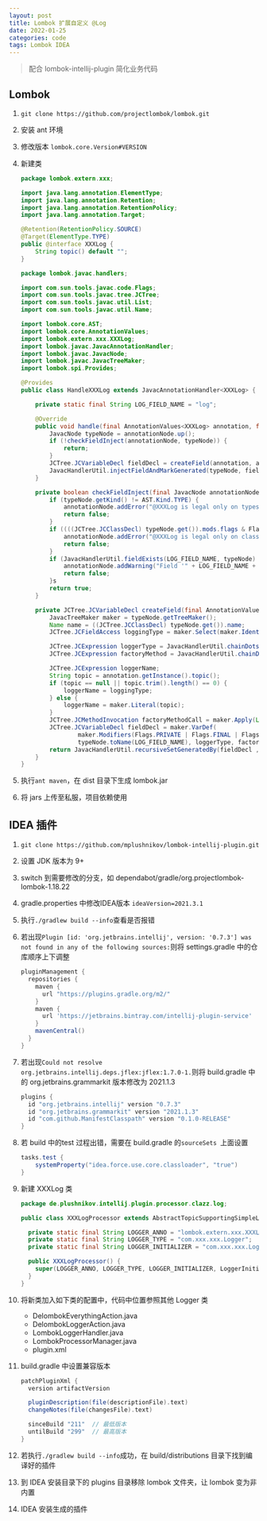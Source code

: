 ```yaml
---
layout: post
title: Lombok 扩展自定义 @Log
date: 2022-01-25
categories: code
tags: Lombok IDEA
---
```


> 配合 lombok-intellij-plugin 简化业务代码

## Lombok

1. `git clone https://github.com/projectlombok/lombok.git`

2. 安装 ant 环境

3. 修改版本 `lombok.core.Version#VERSION`

4. 新建类

   ```java
   package lombok.extern.xxx;
   
   import java.lang.annotation.ElementType;
   import java.lang.annotation.Retention;
   import java.lang.annotation.RetentionPolicy;
   import java.lang.annotation.Target;
   
   @Retention(RetentionPolicy.SOURCE)
   @Target(ElementType.TYPE)
   public @interface XXXLog {
       String topic() default "";
   }
   ```

   ```java
   package lombok.javac.handlers;
   
   import com.sun.tools.javac.code.Flags;
   import com.sun.tools.javac.tree.JCTree;
   import com.sun.tools.javac.util.List;
   import com.sun.tools.javac.util.Name;
   
   import lombok.core.AST;
   import lombok.core.AnnotationValues;
   import lombok.extern.xxx.XXXLog;
   import lombok.javac.JavacAnnotationHandler;
   import lombok.javac.JavacNode;
   import lombok.javac.JavacTreeMaker;
   import lombok.spi.Provides;
   
   @Provides
   public class HandleXXXLog extends JavacAnnotationHandler<XXXLog> {
   
       private static final String LOG_FIELD_NAME = "log";
   
       @Override
       public void handle(final AnnotationValues<XXXLog> annotation, final JCTree.JCAnnotation ast, final JavacNode annotationNode) {
           JavacNode typeNode = annotationNode.up();
           if (!checkFieldInject(annotationNode, typeNode)) {
               return;
           }
           JCTree.JCVariableDecl fieldDecl = createField(annotation, annotationNode, typeNode);
           JavacHandlerUtil.injectFieldAndMarkGenerated(typeNode, fieldDecl);
       }
   
       private boolean checkFieldInject(final JavacNode annotationNode, final JavacNode typeNode) {
           if (typeNode.getKind() != AST.Kind.TYPE) {
               annotationNode.addError("@XXXLog is legal only on types.");
               return false;
           }
           if ((((JCTree.JCClassDecl) typeNode.get()).mods.flags & Flags.INTERFACE) != 0) {
               annotationNode.addError("@XXXLog is legal only on classes and enums.");
               return false;
           }
           if (JavacHandlerUtil.fieldExists(LOG_FIELD_NAME, typeNode) != JavacHandlerUtil.MemberExistsResult.NOT_EXISTS) {
               annotationNode.addWarning("Field '" + LOG_FIELD_NAME + "' already exists.");
               return false;
           }s
           return true;
       }
   
       private JCTree.JCVariableDecl createField(final AnnotationValues<XXXLog> annotation, final JavacNode annotationNode, final JavacNode typeNode) {
           JavacTreeMaker maker = typeNode.getTreeMaker();
           Name name = ((JCTree.JCClassDecl) typeNode.get()).name;
           JCTree.JCFieldAccess loggingType = maker.Select(maker.Ident(name), typeNode.toName("class"));
   
           JCTree.JCExpression loggerType = JavacHandlerUtil.chainDotsString(typeNode, "com.xxx.xxx.Logger");
           JCTree.JCExpression factoryMethod = JavacHandlerUtil.chainDotsString(typeNode, "com.xxx.xxx.Logger.get");
   
           JCTree.JCExpression loggerName;
           String topic = annotation.getInstance().topic();
           if (topic == null || topic.trim().length() == 0) {
               loggerName = loggingType;
           } else {
               loggerName = maker.Literal(topic);
           }
           JCTree.JCMethodInvocation factoryMethodCall = maker.Apply(List.<JCTree.JCExpression>nil(), factoryMethod, loggerName != null ? List.of(loggerName) : List.<JCTree.JCExpression>nil());
           JCTree.JCVariableDecl fieldDecl = maker.VarDef(
                   maker.Modifiers(Flags.PRIVATE | Flags.FINAL | Flags.STATIC),
                   typeNode.toName(LOG_FIELD_NAME), loggerType, factoryMethodCall);
           return JavacHandlerUtil.recursiveSetGeneratedBy(fieldDecl , typeNode);
       }
   }
   
   ```

5. 执行`ant maven`，在 dist 目录下生成 lombok.jar

6. 将 jars 上传至私服，项目依赖使用

## IDEA 插件

1. `git clone https://github.com/mplushnikov/lombok-intellij-plugin.git`

2. 设置 JDK 版本为 9+

3. switch 到需要修改的分支，如 dependabot/gradle/org.projectlombok-lombok-1.18.22

4. gradle.properties 中修改IDEA版本 `ideaVersion=2021.3.1`

5. 执行`./gradlew build --info`查看是否报错

6. 若出现`Plugin [id: 'org.jetbrains.intellij', version: '0.7.3'] was not found in any of the following sources:`则将 settings.gradle 中的仓库顺序上下调整

   ```groovy
   pluginManagement {
     repositories {
       maven {
         url "https://plugins.gradle.org/m2/"
       }
       maven {
         url 'https://jetbrains.bintray.com/intellij-plugin-service'
       }
       mavenCentral()
     }
   }
   ```

7. 若出现`Could not resolve org.jetbrains.intellij.deps.jflex:jflex:1.7.0-1.`则将 build.gradle 中的 org.jetbrains.grammarkit 版本修改为 2021.1.3

   ```groovy
   plugins {
     id "org.jetbrains.intellij" version "0.7.3"
     id "org.jetbrains.grammarkit" version "2021.1.3"
     id "com.github.ManifestClasspath" version "0.1.0-RELEASE"
   }
   ```

8. 若 build 中的test 过程出错，需要在 build.gradle 的`sourceSets `上面设置

   ```groovy
   tasks.test {
       systemProperty("idea.force.use.core.classloader", "true")
   }
   ```

9. 新建 XXXLog 类

   ```java
   package de.plushnikov.intellij.plugin.processor.clazz.log;
   
   public class XXXLogProcessor extends AbstractTopicSupportingSimpleLogProcessor {
   
     private static final String LOGGER_ANNO = "lombok.extern.xxx.XXXLog";
     private static final String LOGGER_TYPE = "com.xxx.xxx.Logger";
     private static final String LOGGER_INITIALIZER = "com.xxx.xxx.Logger.get(%s)";
   
     public XXXLogProcessor() {
       super(LOGGER_ANNO, LOGGER_TYPE, LOGGER_INITIALIZER, LoggerInitializerParameter.TYPE);
     }
   }
   ```

10. 将新类加入如下类的配置中，代码中位置参照其他 Logger 类

    * DelombokEverythingAction.java
    * DelombokLoggerAction.java
    * LombokLoggerHandler.java
    * LombokProcessorManager.java
    * plugin.xml

11. build.gradle 中设置兼容版本

    ```groovy
    patchPluginXml {
      version artifactVersion
    
      pluginDescription(file(descriptionFile).text)
      changeNotes(file(changesFile).text)
    
      sinceBuild "211"  // 最低版本
      untilBuild "299"  // 最高版本
    }
    ```

11. 若执行`./gradlew build --info`成功，在 build/distributions 目录下找到编译好的插件

12. 到 IDEA 安装目录下的 plugins 目录移除 lombok 文件夹，让 lombok 变为非内置

13. IDEA 安装生成的插件

